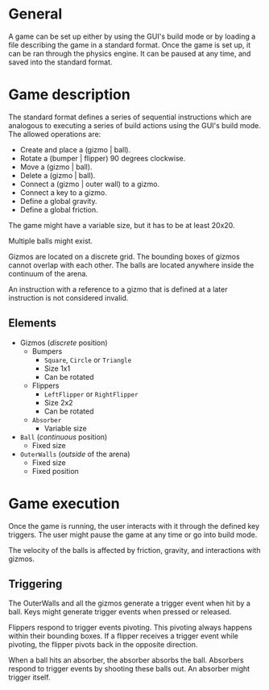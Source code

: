 # General

A game can be set up either by using the GUI's build mode or by loading a file
describing the game in a standard format. Once the game is set up, it can be
ran through the physics engine. It can be paused at any time, and saved into the
standard format.

# Game description

The standard format defines a series of sequential instructions which are
analogous to executing a series of build actions using the GUI's build mode. The
allowed operations are:

- Create and place a (gizmo | ball).
- Rotate a (bumper | flipper) 90 degrees clockwise.
- Move a (gizmo | ball).
- Delete a (gizmo | ball).
- Connect a (gizmo | outer wall) to a gizmo.
- Connect a key to a gizmo.
- Define a global gravity.
- Define a global friction.

The game might have a variable size, but it has to be at least 20x20.

Multiple balls might exist.

Gizmos are located on a discrete grid. The bounding boxes of gizmos cannot
overlap with each other. The balls are located anywhere inside the continuum of
the arena.

An instruction with a reference to a gizmo that is defined at a later
instruction is not considered invalid.

## Elements

- Gizmos (*discrete* position)
    - Bumpers
        - `Square`, `Circle` or `Triangle`
        - Size 1x1
        - Can be rotated
    - Flippers
        - `LeftFlipper` or `RightFlipper`
        - Size 2x2
        - Can be rotated
    - `Absorber`
        - Variable size
- `Ball` (*continuous* position)
    - Fixed size
- `OuterWalls` (*outside* of the arena)
    - Fixed size
    - Fixed position

# Game execution

Once the game is running, the user interacts with it through the defined key
triggers. The user might pause the game at any time or go into build mode.

The velocity of the balls is affected by friction, gravity, and interactions
with gizmos.

## Triggering

The OuterWalls and all the gizmos generate a trigger event when hit by a ball.
Keys might generate trigger events when pressed or released.

Flippers respond to trigger events pivoting. This pivoting always happens within
their bounding boxes. If a flipper receives a trigger event while pivoting, the
flipper pivots back in the opposite direction.

When a ball hits an absorber, the absorber absorbs the ball. Absorbers respond
to trigger events by shooting these balls out. An absorber might trigger itself.
